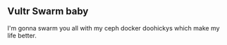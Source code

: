 ## Vultr Swarm baby

I'm gonna swarm you all with my ceph docker doohickys which make my life better. 